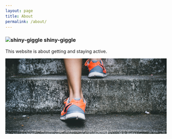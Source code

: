 ```yaml
---
layout: page
title: About
permalink: /about/
---
```



### ![shiny-giggle](favicon-32x32.png)  shiny-giggle

This website is about getting and staying active.

![getting-and-staying-active](/assets/upsteps.png)
